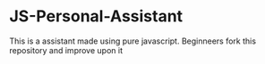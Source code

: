 # JS-Personal-Assistant
This is a assistant made using pure javascript. Beginneers fork this repository and improve upon it
